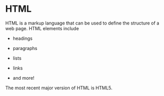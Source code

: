 # HTML



HTML is a markup language that can be used to define the structure of a web page. HTML elements include



* headings

* paragraphs

* lists

* links

* and more!















The most recent major version of HTML is HTML5.